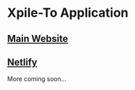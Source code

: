 # Xpile-To Application

## [Main Website](https://xpile-to.app/)

## [Netlify](https://anl-xpile.netlify.com/)

More coming soon...
